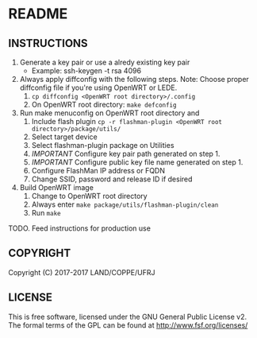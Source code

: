 # README #

## INSTRUCTIONS ##

1. Generate a key pair or use a alredy existing key pair
	* Example: ssh-keygen -t rsa 4096
2. Always apply diffconfig with the following steps. Note: Choose proper diffconfig file if you're using OpenWRT or LEDE.
	1. `cp diffconfig <OpenWRT root directory>/.config`
	2. On OpenWRT root directory: `make defconfig`
3. Run make menuconfig on OpenWRT root directory and
	1. Include flash plugin `cp -r flashman-plugin <OpenWRT root directory>/package/utils/`
	2. Select target device
	3. Select flashman-plugin package on Utilities
	4. *IMPORTANT* Configure key pair path generated on step 1.
	5. *IMPORTANT* Configure public key file name generated on step 1.
	6. Configure FlashMan IP address or FQDN
	7. Change SSID, password and release ID if desired
4. Build OpenWRT image
	1. Change to OpenWRT root directory
	2. Always enter `make package/utils/flashman-plugin/clean`
	3. Run `make`

TODO. Feed instructions for production use

## COPYRIGHT ##

Copyright (C) 2017-2017 LAND/COPPE/UFRJ

## LICENSE ##

This is free software, licensed under the GNU General Public License v2.
The formal terms of the GPL can be found at http://www.fsf.org/licenses/
